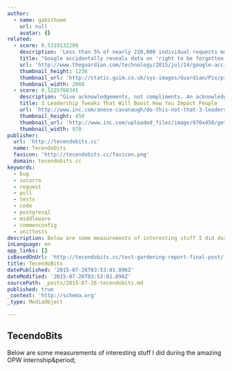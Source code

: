 ```yaml
---
author:
  - name: gabithume
    url: null
    avatar: {}
related:
  - score: 0.5319132209
    description: 'Less than 5% of nearly 220,000 individual requests made to Google to selectively remove links to online information concern criminals, politicians and high-profile public figures, the Guardian has learned, with more than 95% of requests coming from everyday members of the public.'
    title: "Google accidentally reveals data on 'right to be forgotten' requests"
    url: 'http://www.theguardian.com/technology/2015/jul/14/google-accidentally-reveals-right-to-be-forgotten-requests'
    thumbnail_height: 1236
    thumbnail_url: 'http://static.guim.co.uk/sys-images/Guardian/Pix/pictures/2015/7/14/1436873448956/719c5478-a70e-4f57-99d0-6450406caf94-2060x1236.jpeg'
    thumbnail_width: 2060
  - score: 0.5225760341
    description: "Give acknowledgements, not compliments. An acknowledgement speaks to who the person \"is\" and who they're \"being\", whereas a compliment speaks primarily to what they \"did\". \"Good job George on getting us ready for that client meeting, you did an awesome job leading it.\" -- is nice..."
    title: 3 Leadership Tweaks That Will Boost How You Impact People
    url: 'http://www.inc.com/anese-cavanaugh/do-this-not-that-3-leadership-tweaks-to-up-level-your-impact.html'
    thumbnail_height: 450
    thumbnail_url: 'http://www.inc.com/uploaded_files/image/970x450/getty_137007684_970733970450049_61043.jpg'
    thumbnail_width: 970
publisher:
  url: 'http://tecendobits.cc'
  name: Tecendobits
  favicon: 'http://tecendobits.cc/favicon.png'
  domain: tecendobits.cc
keywords:
  - bug
  - socorro
  - request
  - pull
  - tests
  - code
  - postgresql
  - middleware
  - commonconfig
  - unittests
description: Below are some measurements of interesting stuff I did during the amazing OPW internship.
inLanguage: en
app_links: []
isBasedOnUrl: 'http://tecendobits.cc/test-gardening-report-final-post/'
title: TecendoBits
datePublished: '2015-07-26T03:53:01.896Z'
dateModified: '2015-07-26T03:53:01.896Z'
sourcePath: _posts/2015-07-26-tecendobits.md
published: true
_context: 'http://schema.org'
_type: MediaObject

---
```

<article style=""><h1>TecendoBits</h1><p>Below are some measurements of interesting stuff I did during the amazing OPW internship&amp;period;</p></article>